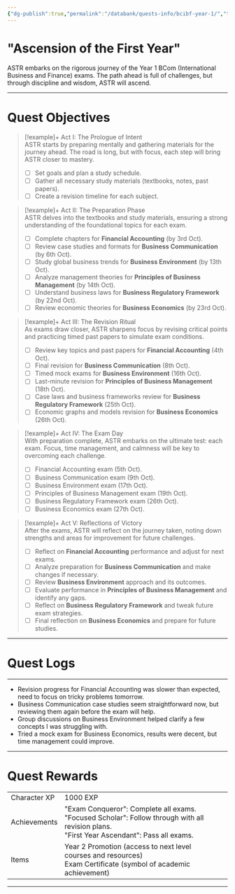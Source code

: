 ```yaml
---
{"dg-publish":true,"permalink":"/databank/quests-info/bcibf-year-1/","tags":["Quests","Exams","Ascension"]}
---
```



# "Ascension of the First Year"

ASTR embarks on the rigorous journey of the Year 1 BCom (International Business and Finance) exams. The path ahead is full of challenges, but through discipline and wisdom, ASTR will ascend.

---

# Quest Objectives

> [!example]+ Act I: The Prologue of Intent  
>    ASTR starts by preparing mentally and gathering materials for the journey ahead. The road is long, but with focus, each step will bring ASTR closer to mastery.  
>- [ ] Set goals and plan a study schedule.
>- [ ] Gather all necessary study materials (textbooks, notes, past papers).
>- [ ] Create a revision timeline for each subject.

> [!example]+ Act II: The Preparation Phase  
>    ASTR delves into the textbooks and study materials, ensuring a strong understanding of the foundational topics for each exam.  
>- [ ] Complete chapters for **Financial Accounting** (by 3rd Oct).
>- [ ] Review case studies and formats for **Business Communication** (by 6th Oct).
>- [ ] Study global business trends for **Business Environment** (by 13th Oct).
>- [ ] Analyze management theories for **Principles of Business Management** (by 14th Oct).  
>- [ ] Understand business laws for **Business Regulatory Framework** (by 22nd Oct).  
>- [ ] Review economic theories for **Business Economics** (by 23rd Oct).  

> [!example]+ Act III: The Revision Ritual  
>    As exams draw closer, ASTR sharpens focus by revising critical points and practicing timed past papers to simulate exam conditions.  
>- [ ] Review key topics and past papers for **Financial Accounting** (4th Oct).  
>- [ ] Final revision for **Business Communication** (8th Oct).  
>- [ ] Timed mock exams for **Business Environment** (16th Oct).  
>- [ ] Last-minute revision for **Principles of Business Management** (18th Oct).  
>- [ ] Case laws and business frameworks review for **Business Regulatory Framework** (25th Oct).  
>- [ ] Economic graphs and models revision for **Business Economics** (26th Oct).  

> [!example]+ Act IV: The Exam Day  
>    With preparation complete, ASTR embarks on the ultimate test: each exam. Focus, time management, and calmness will be key to overcoming each challenge.  
>- [ ] Financial Accounting exam (5th Oct).  
>- [ ] Business Communication exam (9th Oct).  
>- [ ] Business Environment exam (17th Oct).  
>- [ ] Principles of Business Management exam (19th Oct).  
>- [ ] Business Regulatory Framework exam (26th Oct).  
>- [ ] Business Economics exam (27th Oct).  

> [!example]+ Act V: Reflections of Victory  
>    After the exams, ASTR will reflect on the journey taken, noting down strengths and areas for improvement for future challenges.  
>- [ ] Reflect on **Financial Accounting** performance and adjust for next exams.  
>- [ ] Analyze preparation for **Business Communication** and make changes if necessary.  
>- [ ] Review **Business Environment** approach and its outcomes.  
>- [ ] Evaluate performance in **Principles of Business Management** and identify any gaps.  
>- [ ] Reflect on **Business Regulatory Framework** and tweak future exam strategies.  
>- [ ] Final reflection on **Business Economics** and prepare for future studies.

---

# Quest Logs

---
- Revision progress for Financial Accounting was slower than expected, need to focus on tricky problems tomorrow.
- Business Communication case studies seem straightforward now, but reviewing them again before the exam will help.
- Group discussions on Business Environment helped clarify a few concepts I was struggling with.  
- Tried a mock exam for Business Economics, results were decent, but time management could improve.

---

# Quest Rewards

|              |                                                                                                                                     |     |
| ------------ | ----------------------------------------------------------------------------------------------------------------------------------- | --- |
|  Character XP | 1000 EXP                                                                                                                            |     |
| Achievements | "Exam Conqueror": Complete all exams.<br>"Focused Scholar": Follow through with all revision plans.<br>"First Year Ascendant": Pass all exams. |     |
| Items        | Year 2 Promotion (access to next level courses and resources)<br>Exam Certificate (symbol of academic achievement)                    |     |

---
